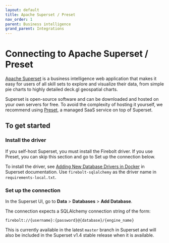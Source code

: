 ```yaml
---
layout: default
title: Apache Superset / Preset
nav_order: 1
parent: Business intelligence
grand_parent: Integrations
---
```


# Connecting to Apache Superset / Preset

[Apache Superset](https://superset.apache.org) is a business intelligence web application that makes it easy for users of all skill sets to explore and visualize their data, from simple pie charts to highly detailed deck.gl geospatial charts.&#x20;

Superset is open-source software and can be downloaded and hosted on your own servers for free. To avoid the complexity of hosting it yourself, we recommend using [Preset](https://preset.io), a managed SaaS service on top of Superset.

## To get started

### Install the driver

If you self-host Superset, you must install the Firebolt driver. If you use Preset, you can skip this section and go to Set up the connection below.&#x20;

To install the driver, see [Adding New Database Drivers in Docker](https://superset.apache.org/docs/connecting-to-databases/docker-add-drivers) in Superset documentation. Use `firebolt-sqlalchemy` as the driver name in `requirements-local.txt`.

### Set up the connection

In the Superset UI, go to **Data** > **Databases** > **Add Database**.&#x20;

The connection expects a SQLAlchemy connection string of the form:

```
firebolt://{username}:{password}@{database}/{engine_name}
```

This is currently available in the latest `master` branch in Superset and will also be included in the Superset v1.4 stable release when it is available.

